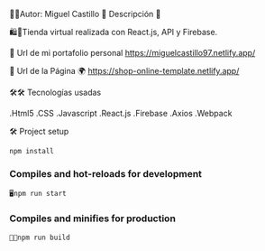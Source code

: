 🧑‍💻Autor: Miguel Castillo 
🔗 Descripción 📖

🛍️🛒Tienda virtual realizada
     con React.js, API y Firebase.

👤 Url de mi portafolio personal 
   https://miguelcastillo97.netlify.app/

👀 Url de la Página 🌍
    https://shop-online-template.netlify.app/

🛠️🛠️ Tecnologías usadas

.Html5
.CSS
.Javascript
.React.js
.Firebase 
.Axios
.Webpack

🛠️ Project setup
```
npm install
```
### Compiles and hot-reloads for development
```
🖥️npm run start
```
### Compiles and minifies for production
```
👨‍💻npm run build

